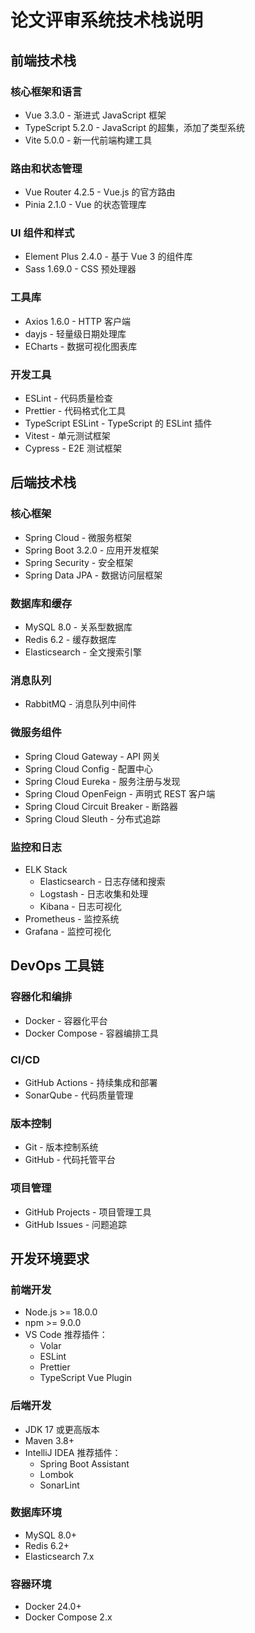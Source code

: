 # 论文评审系统技术栈说明

## 前端技术栈

### 核心框架和语言
- Vue 3.3.0 - 渐进式 JavaScript 框架
- TypeScript 5.2.0 - JavaScript 的超集，添加了类型系统
- Vite 5.0.0 - 新一代前端构建工具

### 路由和状态管理
- Vue Router 4.2.5 - Vue.js 的官方路由
- Pinia 2.1.0 - Vue 的状态管理库

### UI 组件和样式
- Element Plus 2.4.0 - 基于 Vue 3 的组件库
- Sass 1.69.0 - CSS 预处理器

### 工具库
- Axios 1.6.0 - HTTP 客户端
- dayjs - 轻量级日期处理库
- ECharts - 数据可视化图表库

### 开发工具
- ESLint - 代码质量检查
- Prettier - 代码格式化工具
- TypeScript ESLint - TypeScript 的 ESLint 插件
- Vitest - 单元测试框架
- Cypress - E2E 测试框架

## 后端技术栈

### 核心框架
- Spring Cloud - 微服务框架
- Spring Boot 3.2.0 - 应用开发框架
- Spring Security - 安全框架
- Spring Data JPA - 数据访问层框架

### 数据库和缓存
- MySQL 8.0 - 关系型数据库
- Redis 6.2 - 缓存数据库
- Elasticsearch - 全文搜索引擎

### 消息队列
- RabbitMQ - 消息队列中间件

### 微服务组件
- Spring Cloud Gateway - API 网关
- Spring Cloud Config - 配置中心
- Spring Cloud Eureka - 服务注册与发现
- Spring Cloud OpenFeign - 声明式 REST 客户端
- Spring Cloud Circuit Breaker - 断路器
- Spring Cloud Sleuth - 分布式追踪

### 监控和日志
- ELK Stack
  - Elasticsearch - 日志存储和搜索
  - Logstash - 日志收集和处理
  - Kibana - 日志可视化
- Prometheus - 监控系统
- Grafana - 监控可视化

## DevOps 工具链

### 容器化和编排
- Docker - 容器化平台
- Docker Compose - 容器编排工具

### CI/CD
- GitHub Actions - 持续集成和部署
- SonarQube - 代码质量管理

### 版本控制
- Git - 版本控制系统
- GitHub - 代码托管平台

### 项目管理
- GitHub Projects - 项目管理工具
- GitHub Issues - 问题追踪

## 开发环境要求

### 前端开发
- Node.js >= 18.0.0
- npm >= 9.0.0
- VS Code 推荐插件：
  - Volar
  - ESLint
  - Prettier
  - TypeScript Vue Plugin

### 后端开发
- JDK 17 或更高版本
- Maven 3.8+
- IntelliJ IDEA 推荐插件：
  - Spring Boot Assistant
  - Lombok
  - SonarLint

### 数据库环境
- MySQL 8.0+
- Redis 6.2+
- Elasticsearch 7.x

### 容器环境
- Docker 24.0+
- Docker Compose 2.x 